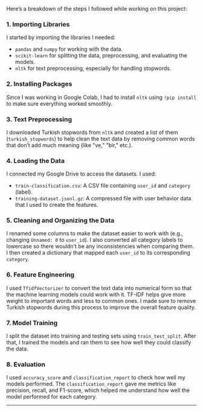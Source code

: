 Here’s a breakdown of the steps I followed while working on this project:

### 1. **Importing Libraries**
   I started by importing the libraries I needed:
   - `pandas` and `numpy` for working with the data.
   - `scikit-learn` for splitting the data, preprocessing, and evaluating the models.
   - `nltk` for text preprocessing, especially for handling stopwords.

### 2. **Installing Packages**
   Since I was working in Google Colab, I had to install `nltk` using `!pip install` to make sure everything worked smoothly.

### 3. **Text Preprocessing**
   I downloaded Turkish stopwords from `nltk` and created a list of them (`turkish_stopwords`) to help clean the text data by removing common words that don’t add much meaning (like "ve," "bir," etc.).

### 4. **Loading the Data**
   I connected my Google Drive to access the datasets. I used:
   - `train-classification.csv`: A CSV file containing `user_id` and `category` (label).
   - `training-dataset.jsonl.gz`: A compressed file with user behavior data that I used to create the features.

### 5. **Cleaning and Organizing the Data**
   I renamed some columns to make the dataset easier to work with (e.g., changing `Unnamed: 0` to `user_id`).
   I also converted all category labels to lowercase so there wouldn't be any inconsistencies when comparing them.
   I then created a dictionary that mapped each `user_id` to its corresponding `category`.

### 6. **Feature Engineering**
   I used `TfidfVectorizer` to convert the text data into numerical form so that the machine learning models could work with it. TF-IDF helps give more weight to important words and less to common ones.
   I made sure to remove Turkish stopwords during this process to improve the overall feature quality.

### 7. **Model Training**
   I split the dataset into training and testing sets using `train_test_split`.
   After that, I trained the models and ran them to see how well they could classify the data.

### 8. **Evaluation**
   I used `accuracy_score` and `classification_report` to check how well my models performed.
   The `classification_report` gave me metrics like precision, recall, and F1-score, which helped me understand how well the model performed for each category.

---
